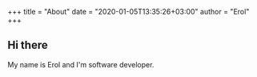 +++
title = "About"
date = "2020-01-05T13:35:26+03:00"
author = "Erol"
+++

## Hi there

My name is Erol and I'm software developer. 
